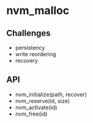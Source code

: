 # nvm_malloc

## Challenges
- persistency
- write reordering
- recovery


## API
- nvm_initialize(path, recover)
- nvm_reserve(id, size)
- nvm_activate(id)
- nvm_free(id)
